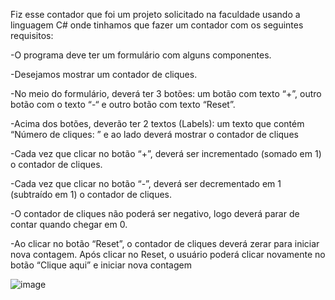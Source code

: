 Fiz esse contador que foi um projeto solicitado na faculdade usando a linguagem C# onde tinhamos que fazer um contador com os seguintes requisitos:

-O programa deve ter um formulário com alguns componentes.

-Desejamos mostrar um contador de cliques.

-No meio do formulário, deverá ter 3 botões: um botão com texto “+”, outro botão com
o texto “-“ e outro botão com texto “Reset”.

-Acima dos botões, deverão ter 2 textos (Labels): um texto que contém “Número de
cliques: ” e ao lado deverá mostrar o contador de cliques

-Cada vez que clicar no botão “+”, deverá ser incrementado (somado em 1) o contador
de cliques.

-Cada vez que clicar no botão “-”, deverá ser decrementado em 1 (subtraído em 1) o
contador de cliques.

-O contador de cliques não poderá ser negativo, logo deverá parar de contar quando
chegar em 0.

-Ao clicar no botão “Reset”, o contador de cliques deverá zerar para iniciar nova
contagem. Após clicar no Reset, o usuário poderá clicar novamente no botão “Clique
aqui” e iniciar nova contagem


![image](https://github.com/VitorVargass/Counter/assets/121463179/60e2d2df-1625-4a63-a681-5b47c7226a87)
